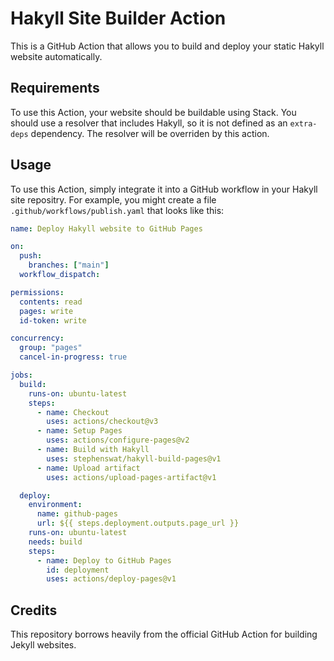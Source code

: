 # Hakyll Site Builder Action

This is a GitHub Action that allows you to build and deploy your static Hakyll
website automatically.

## Requirements

To use this Action, your website should be buildable using Stack. You should
use a resolver that includes Hakyll, so it is not defined as an `extra-deps`
dependency. The resolver will be overriden by this action.

## Usage

To use this Action, simply integrate it into a GitHub workflow in your Hakyll
site repositry. For example, you might create a file
`.github/workflows/publish.yaml` that looks like this:

```yaml
name: Deploy Hakyll website to GitHub Pages

on:
  push:
    branches: ["main"]
  workflow_dispatch:

permissions:
  contents: read
  pages: write
  id-token: write

concurrency:
  group: "pages"
  cancel-in-progress: true

jobs:
  build:
    runs-on: ubuntu-latest
    steps:
      - name: Checkout
        uses: actions/checkout@v3
      - name: Setup Pages
        uses: actions/configure-pages@v2
      - name: Build with Hakyll
        uses: stephenswat/hakyll-build-pages@v1
      - name: Upload artifact
        uses: actions/upload-pages-artifact@v1

  deploy:
    environment:
      name: github-pages
      url: ${{ steps.deployment.outputs.page_url }}
    runs-on: ubuntu-latest
    needs: build
    steps:
      - name: Deploy to GitHub Pages
        id: deployment
        uses: actions/deploy-pages@v1

```

## Credits

This repository borrows heavily from the official GitHub Action for building
Jekyll websites.
